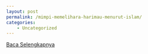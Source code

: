 ```yaml
---
layout: post
permalink: /mimpi-memelihara-harimau-menurut-islam/
categories:
    - Uncategorized
---
```


[Baca Selengkapnya](/06)
